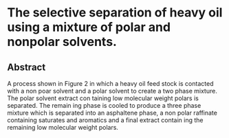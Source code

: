 # The selective separation of heavy oil using a mixture of polar and nonpolar solvents.

## Abstract
A process shown in Figure 2 in which a heavy oil feed stock is contacted with a non poar solvent and a polar solvent to create a two phase mixture. The polar solvent extract con taining low molecular weight polars is separated. The remain ing phase is cooled to produce a three phase mixture which is separated into an asphaltene phase, a non polar raffinate containing saturates and aromatics and a final extract contain ing the remaining low molecular weight polars.